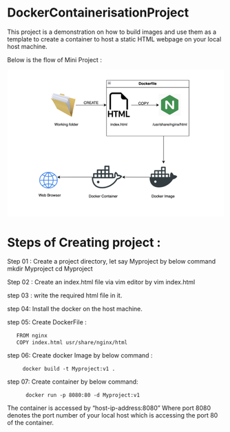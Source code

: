# DockerContainerisationProject
This project is a demonstration on how to build images and use them as a template to create a container to host a static HTML webpage on your local host machine.

Below is the flow of Mini Project :

![Alt Text](assets/images/Project01.png)


# Steps of Creating project :

Step 01 : Create a project directory, let say Myproject by below command
           mkdir Myproject
           cd Myproject
        

Step 02 : Create an index.html file via vim editor by vim index.html

step 03 : write the required html file in it.

step 04:  Install the docker on the host machine.

step 05: Create DockerFile :

       FROM nginx
       COPY index.html usr/share/nginx/html 

step 06: Create docker Image by below command :

         docker build -t Myproject:v1 .

step 07: Create container by below command:

          docker run -p 8080:80 -d Myproject:v1
        

The container is accessed by “host-ip-address:8080”
Where port 8080 denotes the port number of your local host which is
accessing the port 80 of the container.

